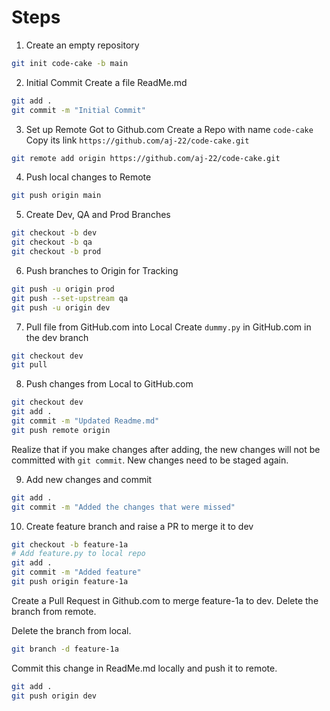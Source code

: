 # Steps

1. Create an empty repository
```sh
git init code-cake -b main
```

2. Initial Commit
Create a file ReadMe.md
```sh
git add .
git commit -m "Initial Commit"
```

3. Set up Remote
Got to Github.com
Create a Repo with name `code-cake`
Copy its link `https://github.com/aj-22/code-cake.git`
```sh
git remote add origin https://github.com/aj-22/code-cake.git
```

4. Push local changes to Remote
```sh
git push origin main
```

5. Create Dev, QA and Prod Branches
```sh
git checkout -b dev
git checkout -b qa
git checkout -b prod
```

6. Push branches to Origin for Tracking
```sh
git push -u origin prod
git push --set-upstream qa
git push -u origin dev
```

7. Pull file from GitHub.com into Local
Create `dummy.py` in GitHub.com in the dev branch
```sh
git checkout dev
git pull
```

8. Push changes from Local to GitHub.com
```sh
git checkout dev
git add .
git commit -m "Updated Readme.md"
git push remote origin 
```

Realize that if you make changes after adding, the new changes will not be committed with `git commit`.
New changes need to be staged again.

9. Add new changes and commit
```sh
git add .
git commit -m "Added the changes that were missed"
```

10. Create feature branch and raise a PR to merge it to dev
```sh
git checkout -b feature-1a
# Add feature.py to local repo
git add .
git commit -m "Added feature"
git push origin feature-1a
```
Create a Pull Request in Github.com to merge feature-1a to dev. Delete the branch from remote.

Delete the branch from local.
```sh
git branch -d feature-1a
```
Commit this change in ReadMe.md locally and push it to remote.
```sh
git add .
git push origin dev
```
